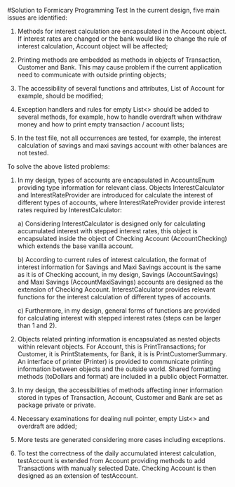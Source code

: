 #Solution to Formicary Programming Test
In the current design, five main issues are identified:

1.	Methods for interest calculation are encapsulated in the Account object. If interest rates are changed or the bank would like to change the rule of interest calculation, Account object will be affected;

2.	Printing methods are embedded as methods in objects of Transaction, Customer and Bank. This may cause problem if the current application need to communicate with outside printing objects;

3.	The accessibility of several functions and attributes, List<Transaction> of Account for example, should be modified;

4.	Exception handlers and rules for empty List<> should be added to several methods, for example, how to handle overdraft when withdraw money and how to print empty transaction / account lists;

5.	In the test file, not all occurrences are tested, for example, the interest calculation of savings and maxi savings account with other balances are not tested.

To solve the above listed problems:

1.	In my design, types of accounts are encapsulated in AccountsEnum providing type information for relevant class. Objects InterestCalculator and InterestRateProvider are introduced for calculate the interest of different types of accounts, where InterestRateProvider provide interest rates required by InterestCalculator:

    a)	Considering InterestCalculator is designed only for calculating accumulated interest with stepped interest rates,            this object is encapsulated inside the object of Checking Account (AccountChecking) which extends the base vanilla           account.
    
    b)	According to current rules of interest calculation, the format of interest information for Savings and Maxi Savings          account is the same as it is of Checking account, in my design, Savings (AccountSavings) and Maxi Savings                    (AccountMaxiSavings) accounts are designed as the extension of Checking Account. InterestCalculator provides relevant         functions for the interest calculation of different types of accounts.
    
    c)	Furthermore, in my design, general forms of functions are provided for calculating interest with stepped interest            rates (steps can be larger than 1 and 2).

2.	Objects related printing information is encapsulated as nested objects within relevant objects. For Account, this is PrintTransactions; for Customer, it is PrintStatements, for Bank, it is is PrintCustomerSummary. An interface of printer (Printer) is provided to communicate printing information between objects and the outside world. Shared formatting methods (toDollars and format) are included in a public object Formatter.

3.	In my design, the accessibilities of methods affecting inner information stored in types of Transaction, Account, Customer and Bank are set as package private or private.

4.	Necessary examinations for dealing null pointer, empty List<> and overdraft are added;

5.	More tests are generated considering more cases including exceptions.

6.	To test the correctness of the daily accumulated interest calculation, testAccount is extended from Account providing methods to add Transactions with manually selected Date. Checking Account is then designed as an extension of testAccount.
